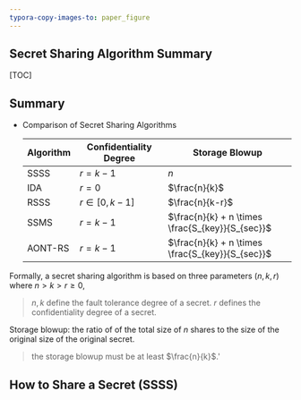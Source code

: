 ```yaml
---
typora-copy-images-to: paper_figure
---
```

Secret Sharing Algorithm Summary
------------------------------------------

[TOC]

##  Summary
- Comparison of Secret Sharing Algorithms

  | Algorithm | Confidentiality Degree | Storage Blowup |
  | --------- | ---------------------- | -------------- |
  | SSSS      | $r=k-1$                | $n$            |
  | IDA       | $r=0$                  | $\frac{n}{k}$  |
  | RSSS      | $r \in [0, k-1]$             | $\frac{n}{k-r}$ |
  | SSMS | $r = k -1$ | $\frac{n}{k} + n \times \frac{S_{key}}{S_{sec}}$ |
  | AONT-RS | $r = k -1$ | $\frac{n}{k} + n \times \frac{S_{key}}{S_{sec}}$ |

Formally, a secret sharing algorithm is based on three parameters $(n, k, r)$ where $n > k > r \geq 0$, 
> $n, k$ define the fault tolerance degree of a secret. 
> $r$ defines the confidentiality degree of a secret.

Storage blowup: the ratio of of the total size of $n$ shares to the size of the original size of the original secret.

> the storage blowup must be at least $\frac{n}{k}$.'

## How to Share a Secret (SSSS)






